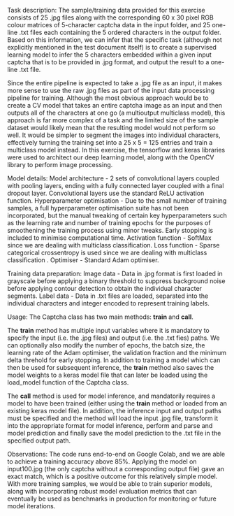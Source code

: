 Task description:
The sample/training data provided for this exercise consists of 25 .jpg files along with the corresponding 60 x 30 pixel RGB colour matrices of 5-character captcha data in the input folder, and 25 one-line .txt files each containing the 5 ordered characters in the output folder. Based on this information, we can infer that the specific task (although not explicitly mentioned in the test document itself) is to create a supervised learning model to infer the 5 characters embedded within a given input captcha that is to be provided in .jpg format, and output the result to a one-line .txt file. 

Since the entire pipeline is expected to take a .jpg file as an input, it makes more sense to use the raw .jpg files as part of the input data processing pipeline for training. Although the most obvious approach would be to create a CV model that takes an entire captcha image as an input and then outputs all of the characters at one go (a multioutput multiclass model), this approach is far more complex of a task and the limited size of the sample dataset would likely mean that the resulting model would not perform so well. It would be simpler to segment the images into individual characters, effectively turning the training set into a 25 x 5 = 125 entries and train a multiclass model instead. In this exercise, the tensorflow and keras libraries were used to architect our deep learning model, along with the OpenCV library to perform image processing.

Model details:
Model architecture - 2 sets of convolutional layers coupled with pooling layers, ending with a fully connected layer coupled with a final dropout layer. Convolutional layers use the standard ReLU activation function.
Hyperparameter optimisation - Due to the small number of training samples, a full hyperparameter optimisation suite has not been incorporated, but the manual tweaking of certain key hyperparameters such as the learning rate and number of training epochs for the purposes of smoothening the training process using minor tweaks. Early stopping is included to minimise computational time.
Activation function -  SoftMax since we are dealing with multiclass classification.
Loss function - Sparse categorical crossentropy is used since we are dealing with multiclass classification .
Optimiser - Standard Adam optimiser.

Training data preparation:
Image data - Data in .jpg format is first loaded in grayscale before applying a binary threshold to suppress background noise before applying contour detection to obtain the individual character segments.
Label data - Data in .txt files are loaded, separated into the individual characters and integer encoded to represent training labels.

Usage:
The Captcha class has two main methods: __train__ and __call__.

The __train__ method has multiple input variables where it is mandatory to specify the input (i.e. the .jpg files) and output (i.e. the .txt fies) paths. We can optionally also modify the number of epochs, the batch size, the learning rate of the Adam optimiser, the validation fraction and the minimum delta threhold for early stopping. In addition to training a model which can then be used for subsequent inference, the __train__ method also saves the model weights to a keras model file that can later be loaded using the load_model function of the Captcha class.

The __call__ method is used for model inference, and mandatorily requires a model to have been trained (either using the __train__ method or loaded from an existing keras model file). In addition, the inference input and output paths must be specified and the method will load the input .jpg file, transform it into the appropriate format for model inference, perform and parse and model prediction and finally save the model prediction to the .txt file in the specified output path.

Observations:
The code runs end-to-end on Google Colab, and we are able to achieve a training accuracy above 85%. Applying the model on input100.jpg (the only captcha without a corresponding output file) gave an exact match, which is a positive outcome for this relatively simple model. With more training samples, we would be able to train superior models, along with incorporating robust model evaluation metrics that can eventually be used as benchmarks in production for monitoring or future model iterations. 



